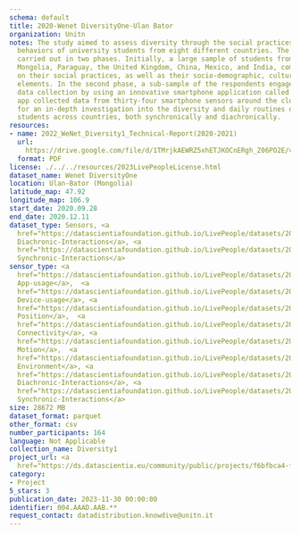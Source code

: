 ```yaml
---
schema: default
title: 2020-Wenet DiversityOne-Ulan Bator
organization: Unitn
notes: The study aimed to assess diversity through the social practices and daily
  behaviors of university students from eight different countries. The research was
  carried out in two phases. Initially, a large sample of students from Denmark, Italy,
  Mongolia, Paraguay, the United Kingdom, China, Mexico, and India, completed a survey
  on their social practices, as well as their socio-demographic, cultural, and psychological
  elements. In the second phase, a sub-sample of the respondents engaged in a four-week
  data collection by using an innovative smartphone application called iLog. This
  app collected data from thirty-four smartphone sensors around the clock, allowing
  for an in-depth investigation into the diversity and daily routines of university
  students across countries, both synchronically and diachronically.
resources:
- name: 2022_WeNet_Diversity1_Technical-Report(2020-2021)
  url: 
    https://drive.google.com/file/d/1TMrjkAEWRZ5xhETJKOCnERgh_Z06PO2E/view?usp=drive_link
  format: PDF
license: ./../../resources/2023LivePeopleLicense.html
dataset_name: Wenet DiversityOne
location: Ulan-Bator (Mongolia)
latitude_map: 47.92
longitude_map: 106.9
start_date: 2020.09.28
end_date: 2020.12.11
dataset_type: Sensors, <a 
  href="https://datascientiafoundation.github.io/LivePeople/datasets/2020-DV1-Ulan%20Bator-Diachronic-Interactions/">
  Diachronic-Interactions</a>, <a 
  href="https://datascientiafoundation.github.io/LivePeople/datasets/2020-DV1-Ulan%20Bator-Synchronic-Interactions/">
  Synchronic-Interactions</a>
sensor_type: <a 
  href="https://datascientiafoundation.github.io/LivePeople/datasets/2020-DV1-Ulan%20Bator-App-usage/">
  App-usage</a>,  <a 
  href="https://datascientiafoundation.github.io/LivePeople/datasets/2020-DV1-Ulan%20Bator-Device-usage/">
  Device-usage</a>, <a 
  href="https://datascientiafoundation.github.io/LivePeople/datasets/2020-DV1-Ulan%20Bator-Position/">
  Position</a>,  <a 
  href="https://datascientiafoundation.github.io/LivePeople/datasets/2020-DV1-Ulan%20Bator-Connectivity/">
  Connectivity</a>, <a 
  href="https://datascientiafoundation.github.io/LivePeople/datasets/2020-DV1-Ulan%20Bator-Motion/">
  Motion</a>,  <a 
  href="https://datascientiafoundation.github.io/LivePeople/datasets/2020-DV1-Ulan%20Bator-Environment/">
  Environment</a>, <a 
  href="https://datascientiafoundation.github.io/LivePeople/datasets/2020-DV1-Ulan%20Bator-Diachronic-Interactions/">
  Diachronic-Interactions</a>, <a 
  href="https://datascientiafoundation.github.io/LivePeople/datasets/2020-DV1-Ulan%20Bator-Synchronic-Interactions/">
  Synchronic-Interactions</a>
size: 28672 MB
dataset_format: parquet
other_format: csv
number_participants: 164
language: Not Applicable
collection_name: Diversity1
project_url: <a 
  href="https://ds.datascientia.eu/community/public/projects/f6bfbca4-fbe7-488f-bcf1-a66ac1f5a93a">https://ds.datascientia.eu/community/public/projects/f6bfbca4-fbe7-488f-bcf1-a66ac1f5a93a</a>
category:
- Project
5_stars: 3
publication_date: 2023-11-30 00:00:00
identifier: 004.AAAD.AAB.**
request_contact: datadistribution.knowdive@unitn.it
---
```

 